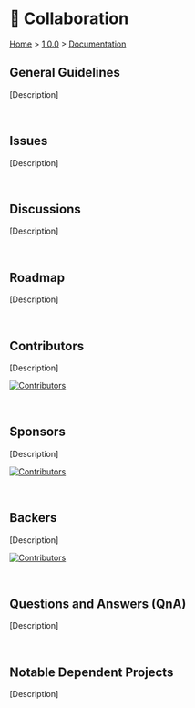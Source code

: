 
<h1>🤝 Collaboration</h1>

<p><a href="../../../README.md">Home</a> > <a href="../../index.md">1.0.0</a> > <a href="../index.md">Documentation</a></p>



<h2>General Guidelines</h2>

<p>[Description]</p>

</br>



<h2>Issues</h2>

<p>[Description]</p>

</br>



<h2>Discussions</h2>

<p>[Description]</p>

</br>



<h2>Roadmap</h2>

<p>[Description]</p>

</br>



<h2>Contributors</h2>

<p>[Description]</p>

[![Contributors](https://contrib.rocks/image?repo=your-org/your-repo)](https://github.com/your-org/your-repo/graphs/contributors)

</br>



<h2>Sponsors</h2>

<p>[Description]</p>

[![Contributors](https://contrib.rocks/image?repo=your-org/your-repo)](https://github.com/your-org/your-repo/graphs/contributors)

</br>



<h2>Backers</h2>

<p>[Description]</p>

[![Contributors](https://contrib.rocks/image?repo=your-org/your-repo)](https://github.com/your-org/your-repo/graphs/contributors)

</br>



<h2>Questions and Answers (QnA)</h2>

<p>[Description]</p>

</br>



<h2>Notable Dependent Projects</h2>

<p>[Description]</p>

</br>
